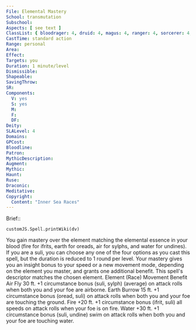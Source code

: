 ```yaml
---
File: Elemental Mastery
School: transmutation
Subschool: 
Aspects: [ see text ]
ClassList: { bloodrager: 4, druid: 4, magus: 4, ranger: 4, sorcerer: 4, wizard: 4 }
CastTime: standard action
Range: personal
Area: 
Effect: 
Targets: you
Duration: 1 minute/level
Dismissible: 
Shapeable: 
SavingThrow: 
SR: 
Components:
  V: yes
  S: yes
  M: 
  F: 
  DF: 
Deity: 
SLALevel: 4
Domains: 
GPCost: 
Bloodline: 
Patron: 
MythicDescription: 
Augment: 
Mythic: 
Haunt: 
Ruse: 
Draconic: 
Meditative: 
Copyright:
  Content: "Inner Sea Races"
---
```

Brief:: 

```dataviewjs
customJS.Spell.printWiki(dv)
```

You gain mastery over the element matching the elemental essence in your blood (fire for ifrits, earth for oreads, air for sylphs, and water for undines). If you are a suli, you can choose any one of the four options as you cast this spell, but the duration is reduced to 1 round per level. Your mastery gives you an insight bonus to your speed or a new movement mode, depending on the element you master, and grants one additional benefit. This spell's descriptor matches the chosen element.  Element (Race) Movement Benefit  Air Fly 30 ft. +1 circumstance bonus (suli, sylph) (average) on attack rolls when both you and your foe are airborne.  Earth Burrow 15 ft. +1 circumstance bonus (oread, suli) on attack rolls when both you and your foe are touching the ground.  Fire +20 ft. +1 circumstance bonus (ifrit, suli) all speeds on attack rolls when your foe is on fire.  Water +30 ft. +1 circumstance bonus (suli, undine) swim on attack rolls when both you and your foe are touching water.
